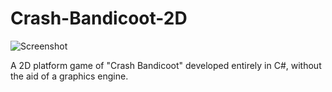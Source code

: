 # Crash-Bandicoot-2D

![Screenshot](previewimage.png)

 A 2D platform game of "Crash Bandicoot" developed entirely in C#, without the aid of a graphics engine.
